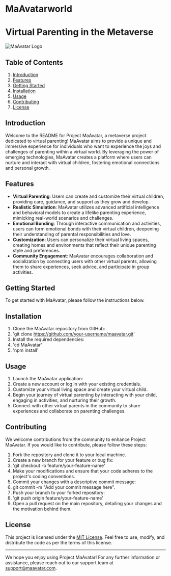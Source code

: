 # MaAvatarworld
# Virtual Parenting in the Metaverse

![MaAvatar Logo](maavatar_logo.png)

## Table of Contents
1. [Introduction](#introduction)
2. [Features](#features)
3. [Getting Started](#getting-started)
4. [Installation](#installation)
5. [Usage](#usage)
6. [Contributing](#contributing)
7. [License](#license)

## Introduction
Welcome to the README for Project MaAvatar, a metaverse project dedicated to virtual parenting! MaAvatar aims to provide a unique and immersive experience for individuals who want to experience the joys and challenges of parenting within a virtual world. By leveraging the power of emerging technologies, MaAvatar creates a platform where users can nurture and interact with virtual children, fostering emotional connections and personal growth.

## Features
- **Virtual Parenting**: Users can create and customize their virtual children, providing care, guidance, and support as they grow and develop.
- **Realistic Simulation**: MaAvatar utilizes advanced artificial intelligence and behavioral models to create a lifelike parenting experience, mimicking real-world scenarios and challenges.
- **Emotional Bonding**: Through interactive communication and activities, users can form emotional bonds with their virtual children, deepening their understanding of parental responsibilities and love.
- **Customization**: Users can personalize their virtual living spaces, creating homes and environments that reflect their unique parenting style and preferences.
- **Community Engagement**: MaAvatar encourages collaboration and socialization by connecting users with other virtual parents, allowing them to share experiences, seek advice, and participate in group activities.

## Getting Started
To get started with MaAvatar, please follow the instructions below.

## Installation
1. Clone the MaAvatar repository from GitHub:
2. 'git clone https://github.com/your-username/maavatar.git'
3. Install the required dependencies:
4. 'cd MaAvatar'
5. 'npm install'

   
## Usage
1. Launch the MaAvatar application:
2. Create a new account or log in with your existing credentials.
3. Customize your virtual living space and create your virtual child.
4. Begin your journey of virtual parenting by interacting with your child, engaging in activities, and nurturing their growth.
5. Connect with other virtual parents in the community to share experiences and collaborate on parenting challenges.

## Contributing
We welcome contributions from the community to enhance Project MaAvatar. If you would like to contribute, please follow these steps:
1. Fork the repository and clone it to your local machine.
2. Create a new branch for your feature or bug fix:
3. 'git checkout -b feature/your-feature-name'
4. Make your modifications and ensure that your code adheres to the project's coding conventions.
5. Commit your changes with a descriptive commit message:
6. git commit -m "Add your commit message here".
7. Push your branch to your forked repository:
8. 'git push origin feature/your-feature-name'
9. Open a pull request on the main repository, detailing your changes and the motivation behind them.

## License
This project is licensed under the [MIT License](LICENSE). Feel free to use, modify, and distribute the code as per the terms of this license.

---
We hope you enjoy using Project MaAvatar! For any further information or assistance, please reach out to our support team at support@maavatar.com.




   


